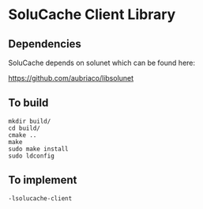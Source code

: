 # SoluCache Client Library

## Dependencies

SoluCache depends on solunet which can be found here:

https://github.com/aubriaco/libsolunet

## To build

```
mkdir build/
cd build/
cmake ..
make
sudo make install
sudo ldconfig
```

## To implement

```
-lsolucache-client
```
